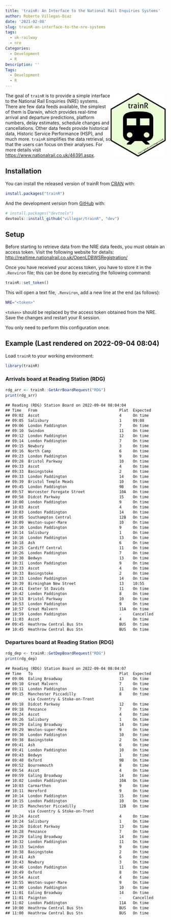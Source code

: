 ```yaml
---
title: 'trainR: An Interface to the National Rail Enquiries Systems'
author: Roberto Villegas-Diaz
date: '2021-02-08'
slug: trainR-an-interface-to-the-nre-systems
tags:
  - uk-railway
  - nre
Categories:
  - Development
  - R
Description: ''
Tags:
  - Development
  - R
---
```


<img src="https://raw.githubusercontent.com/villegar/trainR/main/inst/images/logo.png" alt="logo" align="right" height=200px/>

The goal of `trainR` is to provide a simple interface to the 
National Rail Enquiries (NRE) systems. There are few data feeds 
available, the simplest of them is Darwin, which provides real-time 
arrival and departure predictions, platform numbers, delay estimates, 
schedule changes and cancellations. Other data feeds provide historical 
data, Historic Service Performance (HSP), and much more. `trainR` 
simplifies the data retrieval, so that the users can focus on their 
analyses. For more details visit 
https://www.nationalrail.co.uk/46391.aspx.

## Installation

You can install the released version of trainR from [CRAN](https://CRAN.R-project.org) with:

``` r
install.packages("trainR")
```

And the development version from [GitHub](https://github.com/) with:

``` r
# install.packages("devtools")
devtools::install_github("villegar/trainR", "dev")
```

## Setup
Before starting to retrieve data from the NRE data feeds, you must obtain an access token. 
Visit the following website for details: http://realtime.nationalrail.co.uk/OpenLDBWSRegistration/

Once you have received your access token, you have to store it in the `.Renviron` file; this can be 
done by executing the following command:


```r
trainR::set_token()
```

This will open a text file, `.Renviron`, add a new line at the end (as follows):

```bash
NRE="<token>"
```

`<token>` should be replaced by the access token obtained from the NRE. Save the changes and restart 
your R session.

You only need to perform this configuration once.

## Example (Last rendered on 2022-09-04 08:04)

Load `trainR` to your working environment:

```r
library(trainR)
```

### Arrivals board at Reading Station (RDG)


```r
rdg_arr <- trainR::GetArrBoardRequest("RDG")
print(rdg_arr)
```

```
## Reading (RDG) Station Board on 2022-09-04 08:04:04
## Time   From                                    Plat  Expected
## 09:02  Ascot                                   4     On time
## 09:05  Salisbury                               1     09:08
## 09:06  London Paddington                       7     On time
## 09:10  Swindon                                 11    On time
## 09:12  London Paddington                       12    On time
## 09:14  London Paddington                       7     On time
## 09:15  Newbury                                 3     On time
## 09:16  North Camp                              6     On time
## 09:23  London Paddington                       9     On time
## 09:28  Bristol Parkway                         10    On time
## 09:33  Ascot                                   4     On time
## 09:33  Basingstoke                             2     On time
## 09:33  London Paddington                       14    On time
## 09:39  Bristol Temple Meads                    10    On time
## 09:45  London Paddington                       9B    On time
## 09:57  Worcester Foregate Street               10A   On time
## 09:58  Didcot Parkway                          15    On time
## 10:00  London Paddington                       9     On time
## 10:03  Ascot                                   4     On time
## 10:03  London Paddington                       14    On time
## 10:05  Southampton Central                     12B   On time
## 10:09  Weston-super-Mare                       10    On time
## 10:10  London Paddington                       9     On time
## 10:14  Salisbury                               1     On time
## 10:16  London Paddington                       13    On time
## 10:18  Ash                                     6     On time
## 10:25  Cardiff Central                         11    On time
## 10:26  London Paddington                       7     On time
## 10:30  Bedwyn                                  13    On time
## 10:31  London Paddington                       9     On time
## 10:33  Ascot                                   4     On time
## 10:33  Basingstoke                             2     On time
## 10:33  London Paddington                       14    On time
## 10:39  Birmingham New Street                   13    10:55
## 10:41  Exeter St Davids                        11    On time
## 10:42  London Paddington                       8     On time
## 10:53  Bristol Parkway                         10    On time
## 10:53  London Paddington                       9     On time
## 10:57  Great Malvern                           11A   On time
## 10:59  London Paddington                       -     Cancelled
## 11:03  Ascot                                   4     On time
## 09:45  Heathrow Central Bus Stn                BUS   On time
## 10:45  Heathrow Central Bus Stn                BUS   On time
```

### Departures board at Reading Station (RDG)


```r
rdg_dep <- trainR::GetDepBoardRequest("RDG")
print(rdg_dep)
```

```
## Reading (RDG) Station Board on 2022-09-04 08:04:07
## Time   To                                      Plat  Expected
## 09:06  Ealing Broadway                         13    On time
## 09:10  Great Malvern                           7     On time
## 09:11  London Paddington                       11    On time
## 09:15  Manchester Piccadilly                   8     On time
##        via Coventry & Stoke-on-Trent           
## 09:18  Didcot Parkway                          12    On time
## 09:18  Penzance                                7     On time
## 09:24  Ascot                                   4     On time
## 09:26  Salisbury                               1     On time
## 09:29  Ealing Broadway                         14    On time
## 09:29  Weston-super-Mare                       9     On time
## 09:30  London Paddington                       10    On time
## 09:38  Basingstoke                             2     On time
## 09:41  Ash                                     6     On time
## 09:41  London Paddington                       10    On time
## 09:43  Bedwyn                                  1     On time
## 09:48  Oxford                                  9B    On time
## 09:52  Bournemouth                             8     On time
## 09:54  Ascot                                   4     On time
## 09:59  Ealing Broadway                         14    On time
## 10:02  London Paddington                       10A   On time
## 10:03  Carmarthen                              9     On time
## 10:11  Hereford                                9     On time
## 10:14  London Paddington                       15    On time
## 10:15  London Paddington                       10    On time
## 10:15  Manchester Piccadilly                   12B   On time
##        via Coventry & Stoke-on-Trent           
## 10:24  Ascot                                   4     On time
## 10:24  Salisbury                               1     On time
## 10:26  Didcot Parkway                          13    On time
## 10:28  Penzance                                7     On time
## 10:29  Ealing Broadway                         14    On time
## 10:32  London Paddington                       11    On time
## 10:33  Swindon                                 9     On time
## 10:38  Basingstoke                             2     On time
## 10:41  Ash                                     6     On time
## 10:43  Newbury                                 3     On time
## 10:46  London Paddington                       11    On time
## 10:49  Oxford                                  8     On time
## 10:54  Ascot                                   4     On time
## 10:55  Weston-super-Mare                       9     On time
## 11:00  London Paddington                       10    On time
## 11:01  Ealing Broadway                         14    On time
## 11:01  Paignton                                -     Cancelled
## 11:02  London Paddington                       11A   On time
## 10:00  Heathrow Central Bus Stn                BUS   On time
## 11:00  Heathrow Central Bus Stn                BUS   On time
```
